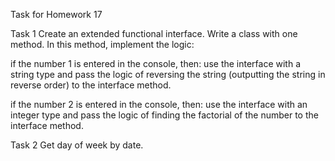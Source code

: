 Task for Homework 17

Task 1
Create an extended functional interface. Write a class with one method. In this method, implement the logic:

if the number 1 is entered in the console, then: use the interface with a string type and pass the logic of reversing the string (outputting the string in reverse order) to the interface method.

if the number 2 is entered in the console, then: use the interface with an integer type and pass the logic of finding the factorial of the number to the interface method.

Task 2
Get day of week by date.
